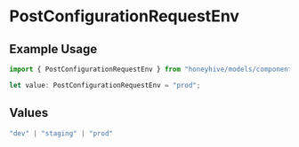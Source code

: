 # PostConfigurationRequestEnv

## Example Usage

```typescript
import { PostConfigurationRequestEnv } from "honeyhive/models/components";

let value: PostConfigurationRequestEnv = "prod";
```

## Values

```typescript
"dev" | "staging" | "prod"
```